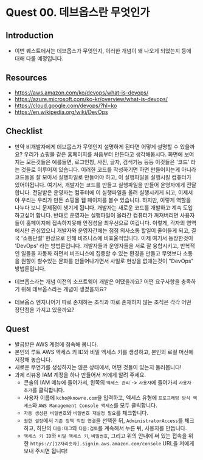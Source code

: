 # Quest 00. 데브옵스란 무엇인가

## Introduction
* 이번 퀘스트에서는 데브옵스가 무엇인지, 이러한 개념이 왜 나오게 되었는지 등에 대해 다룰 예정입니다.

## Resources
* https://aws.amazon.com/ko/devops/what-is-devops/
* https://azure.microsoft.com/ko-kr/overview/what-is-devops/
* https://cloud.google.com/devops/?hl=ko
* https://en.wikipedia.org/wiki/DevOps

## Checklist
* 만약 비개발자에게 데브옵스가 무엇인지 설명하게 된다면 어떻게 설명할 수 있을까요?
우리가 쇼핑몰 같은 홈페이지를 처음부터 만든다고 생각해봅시다. 화면에 보여지는 모든것들은 예를들면, 로그인창, 사진, 글자, 검색기능 등등 이것들은 '코드' 라는 것들로 이루어져 있습니다. 이러한 코드를 작성하기면 하면 만들어지는게 아니라 코드들을 잘 모아서 실행파일로 만들어야 하고, 이 실행파일을 실행시킬 컴퓨터가 있어야됩니다. 여기서, 개발자는 코드를 만들고 실행파일을 만들어 운영자에게 전달합니다. 전달받은 운영자는 컴퓨터에 이 실행파일을 올려 실행시키게 되고, 이제서야 우리는 우리가 만든 쇼핑몰 웹 페이지를 볼수 있습니다. 하지만, 이렇게 역할을 나누다 보니 문제점이 생기게 됩니다. 개발자는 새로운 코드를 개발하고 계속 도입하고싶어 합니다. 반대로 운영자는 실행파일이 올라간 컴퓨터가 꺼져버리면 사용자들이 홈페이지에 접속하지못해 안정성을 최우선으로 여깁니다. 이렇게, 각자의 영역에서만 관심있으니 개발자와 운영자간에는 점점
의사소통 할일이 줄어들게 되고, 결국 '소통단절' 현상으로 인해 비즈니스에 비효율적입니다. 이제 여기서 등장한것이 'DevOps' 라는 방법론입니다.
개발자들과 운영자들을 서로 잘 융합시키고, 반복적인 일들을 자동화 하면서 비즈니스에 집중할 수 있는 환경을 만들고 무엇보다 소통을 원할이 할수있는 문화를 만들어나가면서 사일로 현상을 없애는것이 "DevOps" 방법론입니다.


* 데브옵스라는 개념 이전의 소프트웨어 개발은 어땠을까요? 어떤 요구사항을 충족하기 위해 데브옵스라는 개념이 생겼을까요?
* 데브옵스 엔지니어가 따로 존재하는 조직과 따로 존재하지 않는 조직은 각각 어떤 장단점을 가지고 있을까요?

## Quest
* 발급받은 AWS 계정에 접속해 봅니다.
* 본인의 루트 AWS 엑세스 키 ID와 비밀 엑세스 키를 생성하고, 본인의 로컬 머신에 저장해 놓습니다.
* 새로운 무언가를 생성하지는 않은 상태에서, 어떤 것들이 있는지 둘러봅니다!
* 과제 리뷰용 IAM 계정을 하나 만들어서 저에게 알려 주세요.
  * 콘솔의 IAM 메뉴에 들어가서, 왼쪽의 `엑세스 관리` -> `사용자`에 들어가서 `사용자 추가`를 클릭합니다.
  * 사용자 이름에 `kcho@knowre.com`을 입력하고, 엑세스 유형에 `프로그래밍 방식 엑세스`와 `AWS Management Console 액세스`를 모두 클릭합니다.
  * `자동 생성된 비밀번호`와 `비밀번호 재설정 필요`를 체크합니다.
  * `권한 설정`에서 `기존 정책 직접 연결`을 선택한 뒤, `AdministratorAccess`를 체크하고, 하단의 `다음:태그`와 `다음:검토`를 계속해서 누른 뒤, 사용자를 만듭니다.
  * `액세스 키 ID`와 `비밀 액세스 키`, `비밀번호`, 그리고 위의 안내에 써 있는 접속을 위한 `https://[12자리숫자].signin.aws.amazon.com/console` URL을 저에게 보내 주시면 됩니다!
